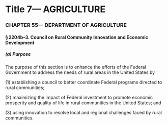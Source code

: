 
# Title 7— AGRICULTURE
### CHAPTER 55— DEPARTMENT OF AGRICULTURE
#### § 2204b–3. Council on Rural Community Innovation and Economic Development
##### (a) Purpose

The purpose of this section is to enhance the efforts of the Federal Government to address the needs of rural areas in the United States by

(1) establishing a council to better coordinate Federal programs directed to rural communities;

(2) maximizing the impact of Federal investment to promote economic prosperity and quality of life in rural communities in the United States; and

(3) using innovation to resolve local and regional challenges faced by rural communities.
